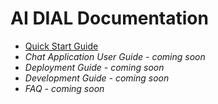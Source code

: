 # AI DIAL Documentation

* [Quick Start Guide](https://github.com/epam/ai-dial/blob/docs/quick-start.md)
* *Chat Application User Guide  - coming soon*
* *Deployment Guide - coming soon*
* *Development Guide - coming soon*
* *FAQ  - coming soon*
